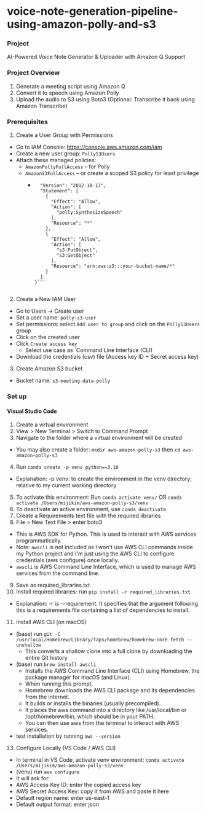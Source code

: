 # voice-note-generation-pipeline-using-amazon-polly-and-s3

### Project 
AI-Powered Voice Note Generator & Uploader with Amazon Q Support

### Project Overview
1. Generate a meeting script using Amazon Q
2. Convert it to speech using Amazon Polly
3. Upload the audio to S3 using Boto3
(Optional: Transcribe it back using Amazon Transcribe)

### Prerequisites
1. Create a User Group with Permissions
  - Go to IAM Console: https://console.aws.amazon.com/iam
  - Create a new user group: `PollyS3Users`
  - Attach these managed policies:
    - `AmazonPollyFullAccess` – for Polly
    - `AmazonS3FullAccess` – or create a scoped S3 policy for least privilege
      - ```{
          "Version": "2012-10-17",
          "Statement": [
            {
              "Effect": "Allow",
              "Action": [
                "polly:SynthesizeSpeech"
              ],
              "Resource": "*"
            },
            {
              "Effect": "Allow",
              "Action": [
                "s3:PutObject",
                "s3:GetObject"
              ],
              "Resource": "arn:aws:s3:::your-bucket-name/*"
            }
          ]
        }```


2. Create a New IAM User
  - Go to Users → Create user
  - Set a user name: `polly-s3-user`
  - Set permissions: select `Add user to group` and click on the `PollyS3Users` group
  - Click on the created user
  - Click `Create access key`
    - Select use case as `Command Line Interface (CLI)
  - Download the credentials (csv) file (Access key ID + Secret access key)

3. Create Amazon S3 bucket
  - Bucket name: `s3-meeting-data-polly`

### Set up
#### Visual Studio Code
1. Create a virtual environment
2. View > New Terminal > Switch to Command Prompt
3. Navigate to the folder where a virtual environment will be created
  - You may also create a folder: `mkdir aws-amazon-polly-s3` then `cd aws-amazon-polly-s3`
4. Run `conda create -p venv python==3.10`
- Explanation: -p venv: to create the environment in the venv directory; relative to my current working directory
5. To activate this environment: Run `conda activate venv/` OR `conda activate /Users/mijikim/aws-amazon-polly-s3/venv`
6. To deactivate an active environment, use `conda deactivate`
7. Create a Requirements text file with the required libraries
8. File > New Text File > enter boto3
  - This is AWS SDK for Python. This is used to interact with AWS services programmatically.
  - Note: `awscli` is not included as I won't use AWS CLI commands inside my Python project and I'm just using the AWS CLI to configure credentials (aws configure) once locally.
  - `awscli` is AWS Command Line Interface, which is used to manage AWS services from the command line.
9. Save as required_libraries.txt
10. Install required libraries: run `pip install -r required_libraries.txt`
  - Explanation: -r is --requirement. It specifies that the argument following this is a requirements file containing a list of dependencies to install.
11. Install AWS CLI (on macOS)
  - (base) run `git -C /usr/local/Homebrew/Library/Taps/homebrew/homebrew-core fetch --unshallow`
    - This converts a shallow clone into a full clone by downloading the entire Git history
  - (base) run `brew install awscli`
    -  Installs the AWS Command Line Interface (CLI) using Homebrew, the package manager for macOS (and Linux).
    -  When running this prompt,
      -  Homebrew downloads the AWS CLI package and its dependencies from the internet.
      -  It builds or installs the binaries (usually precompiled).
      -  It places the aws command into a directory like /usr/local/bin or /opt/homebrew/bin, which should be in your PATH.
      -  You can then use aws from the terminal to interact with AWS services.
  - test installation by running `aws --version`
13. Configure Locally (VS Code / AWS CLI)
  - In terminal in VS Code, activate venv environment: `conda activate /Users/mijikim/aws-amazon-polly-s3/venv`
  - (venv) run `aws configure`
  - It will ask for:
  - AWS Access Key ID: enter the copied access key
  - AWS Secret Access Key: copy it from AWS and paste it here
  - Default region name: enter us-east-1
  - Default output format: enter json
